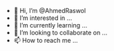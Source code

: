 - 👋 Hi, I’m @AhmedRaswol
- 👀 I’m interested in ...
- 🌱 I’m currently learning ...
- 💞️ I’m looking to collaborate on ...
- 📫 How to reach me ...

<!---
AhmedRaswol/AhmedRaswol is a ✨ special ✨ repository because its `README.md` (this file) appears on your GitHub profile.
You can click the Preview link to take a look at your changes.
--->
